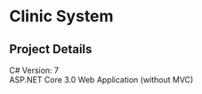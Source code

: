 # Clinic System

## Project Details
C# Version: 7  
ASP.NET Core 3.0 Web Application (without MVC)  
